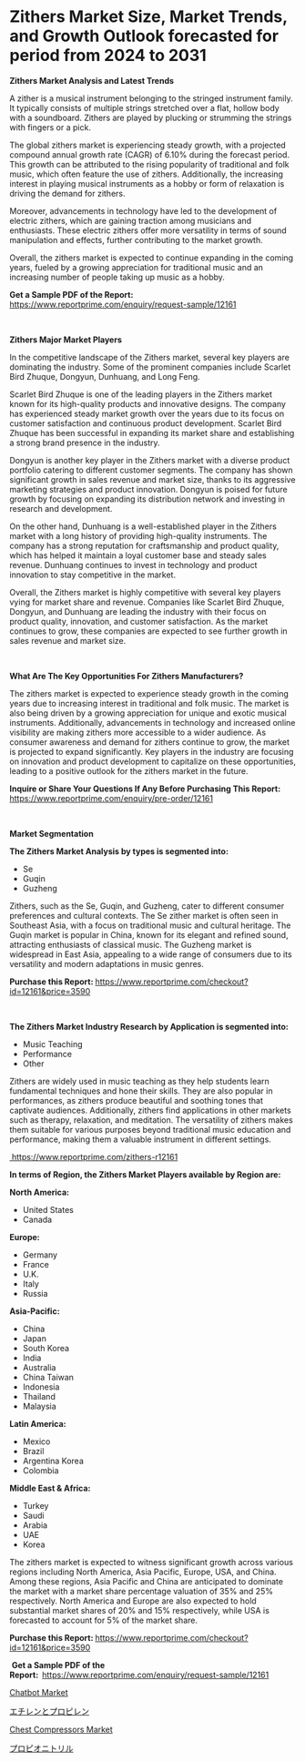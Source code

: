 <p><h1>Zithers Market Size, Market Trends, and Growth Outlook forecasted for period from 2024 to 2031</h1></p><p><strong>Zithers Market Analysis and Latest Trends</strong></p>
<p><p>A zither is a musical instrument belonging to the stringed instrument family. It typically consists of multiple strings stretched over a flat, hollow body with a soundboard. Zithers are played by plucking or strumming the strings with fingers or a pick.</p><p>The global zithers market is experiencing steady growth, with a projected compound annual growth rate (CAGR) of 6.10% during the forecast period. This growth can be attributed to the rising popularity of traditional and folk music, which often feature the use of zithers. Additionally, the increasing interest in playing musical instruments as a hobby or form of relaxation is driving the demand for zithers.</p><p>Moreover, advancements in technology have led to the development of electric zithers, which are gaining traction among musicians and enthusiasts. These electric zithers offer more versatility in terms of sound manipulation and effects, further contributing to the market growth.</p><p>Overall, the zithers market is expected to continue expanding in the coming years, fueled by a growing appreciation for traditional music and an increasing number of people taking up music as a hobby.</p></p>
<p><strong>Get a Sample PDF of the Report:&nbsp;</strong> <a href="https://www.reportprime.com/enquiry/request-sample/12161">https://www.reportprime.com/enquiry/request-sample/12161</a></p>
<p>&nbsp;</p>
<p><strong>Zithers Major Market Players</strong></p>
<p><p>In the competitive landscape of the Zithers market, several key players are dominating the industry. Some of the prominent companies include Scarlet Bird Zhuque, Dongyun, Dunhuang, and Long Feng.</p><p>Scarlet Bird Zhuque is one of the leading players in the Zithers market known for its high-quality products and innovative designs. The company has experienced steady market growth over the years due to its focus on customer satisfaction and continuous product development. Scarlet Bird Zhuque has been successful in expanding its market share and establishing a strong brand presence in the industry.</p><p>Dongyun is another key player in the Zithers market with a diverse product portfolio catering to different customer segments. The company has shown significant growth in sales revenue and market size, thanks to its aggressive marketing strategies and product innovation. Dongyun is poised for future growth by focusing on expanding its distribution network and investing in research and development.</p><p>On the other hand, Dunhuang is a well-established player in the Zithers market with a long history of providing high-quality instruments. The company has a strong reputation for craftsmanship and product quality, which has helped it maintain a loyal customer base and steady sales revenue. Dunhuang continues to invest in technology and product innovation to stay competitive in the market.</p><p>Overall, the Zithers market is highly competitive with several key players vying for market share and revenue. Companies like Scarlet Bird Zhuque, Dongyun, and Dunhuang are leading the industry with their focus on product quality, innovation, and customer satisfaction. As the market continues to grow, these companies are expected to see further growth in sales revenue and market size.</p></p>
<p>&nbsp;</p>
<p><strong>What Are The Key Opportunities For Zithers Manufacturers?</strong></p>
<p><p>The zithers market is expected to experience steady growth in the coming years due to increasing interest in traditional and folk music. The market is also being driven by a growing appreciation for unique and exotic musical instruments. Additionally, advancements in technology and increased online visibility are making zithers more accessible to a wider audience. As consumer awareness and demand for zithers continue to grow, the market is projected to expand significantly. Key players in the industry are focusing on innovation and product development to capitalize on these opportunities, leading to a positive outlook for the zithers market in the future.</p></p>
<p><strong>Inquire or Share Your Questions If Any Before Purchasing This Report:</strong> <a href="https://www.reportprime.com/enquiry/pre-order/12161">https://www.reportprime.com/enquiry/pre-order/12161</a></p>
<p>&nbsp;</p>
<p><strong>Market Segmentation</strong></p>
<p><strong>The Zithers Market Analysis by types is segmented into:</strong></p>
<p><ul><li>Se</li><li>Guqin</li><li>Guzheng</li></ul></p>
<p><p>Zithers, such as the Se, Guqin, and Guzheng, cater to different consumer preferences and cultural contexts. The Se zither market is often seen in Southeast Asia, with a focus on traditional music and cultural heritage. The Guqin market is popular in China, known for its elegant and refined sound, attracting enthusiasts of classical music. The Guzheng market is widespread in East Asia, appealing to a wide range of consumers due to its versatility and modern adaptations in music genres.</p></p>
<p><strong>Purchase this Report:&nbsp;</strong><a href="https://www.reportprime.com/checkout?id=12161&price=3590">https://www.reportprime.com/checkout?id=12161&price=3590</a></p>
<p>&nbsp;</p>
<p><strong>The Zithers Market Industry Research by Application is segmented into:</strong></p>
<p><ul><li>Music Teaching</li><li>Performance</li><li>Other</li></ul></p>
<p><p>Zithers are widely used in music teaching as they help students learn fundamental techniques and hone their skills. They are also popular in performances, as zithers produce beautiful and soothing tones that captivate audiences. Additionally, zithers find applications in other markets such as therapy, relaxation, and meditation. The versatility of zithers makes them suitable for various purposes beyond traditional music education and performance, making them a valuable instrument in different settings.</p></p>
<p><a href="https://www.reportprime.com/zithers-r12161">&nbsp;https://www.reportprime.com/zithers-r12161</a></p>
<p><strong>In terms of Region, the Zithers Market Players available by Region are:</strong></p>
<p>
    <p> <strong> North America: </strong>
        <ul>
            <li>United States</li>
            <li>Canada</li>
        </ul>
        </p> 
    <p> <strong> Europe: </strong>
        <ul>
            <li>Germany</li>
            <li>France</li>
            <li>U.K.</li>
            <li>Italy</li>
            <li>Russia</li>
        </ul>
        </p> 
    <p> <strong> Asia-Pacific: </strong>
        <ul>
            <li>China</li>
            <li>Japan</li>
            <li>South Korea</li>
            <li>India</li>
            <li>Australia</li>
            <li>China Taiwan</li>
            <li>Indonesia</li>
            <li>Thailand</li>
            <li>Malaysia</li>
        </ul>
        </p> 
    <p> <strong> Latin America: </strong>
        <ul>
            <li>Mexico</li>
            <li>Brazil</li>
            <li>Argentina Korea</li>
            <li>Colombia</li>
        </ul>
        </p> 
    <p> <strong> Middle East & Africa: </strong>
        <ul>
            <li>Turkey</li>
            <li>Saudi</li>
            <li>Arabia</li>
            <li>UAE</li>
            <li>Korea</li>
        </ul>
    </p>
    </p>
<p><p>The zithers market is expected to witness significant growth across various regions including North America, Asia Pacific, Europe, USA, and China. Among these regions, Asia Pacific and China are anticipated to dominate the market with a market share percentage valuation of 35% and 25% respectively. North America and Europe are also expected to hold substantial market shares of 20% and 15% respectively, while USA is forecasted to account for 5% of the market share.</p></p>
<p><strong>Purchase this Report: </strong><a href="https://www.reportprime.com/checkout?id=12161&price=3590">https://www.reportprime.com/checkout?id=12161&price=3590</a></p>
<p>&nbsp;<strong>Get a Sample PDF of the Report:&nbsp;&nbsp;</strong><a href="https://www.reportprime.com/enquiry/request-sample/12161">https://www.reportprime.com/enquiry/request-sample/12161</a></p>
<p><strong></strong></p>
<p><p><a href="https://www.linkedin.com/pulse/analyzing-chatbot-market-global-industry-perspective-forecast-cvwif">Chatbot Market</a></p><p><a href="https://github.com/TysonKub/Market-Research-Report-List-1/blob/main/772442470257.md">エチレンとプロピレン</a></p><p><a href="https://www.linkedin.com/pulse/chest-compressors-market-share-evolution-growth-trends-2024-ef8pf">Chest Compressors Market</a></p><p><a href="https://github.com/RaeJenkins1952/Market-Research-Report-List-1/blob/main/483351270256.md">プロピオニトリル</a></p></p>
